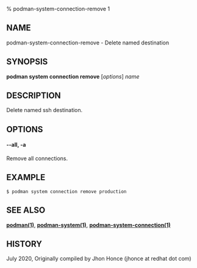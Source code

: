 % podman-system-connection-remove 1

## NAME

podman\-system\-connection\-remove - Delete named destination

## SYNOPSIS

**podman system connection remove** [*options*] _name_

## DESCRIPTION

Delete named ssh destination.

## OPTIONS

#### **--all**, **-a**

Remove all connections.

## EXAMPLE

```
$ podman system connection remove production
```

## SEE ALSO

**[podman(1)](podman.md)**, **[podman-system(1)](podman-system/podman-system.md)**, **[podman-system-connection(1)](podman-system-connection/podman-system-connection.md)**

## HISTORY

July 2020, Originally compiled by Jhon Honce (jhonce at redhat dot com)
